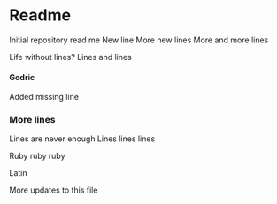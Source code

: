 # Readme

Initial repository read me
New line
More new lines
More and more lines

Life without lines?
Lines and lines

#### Godric

Added missing line

### More lines

Lines are never enough
Lines lines lines

Ruby ruby ruby

Latin


More updates to this file

